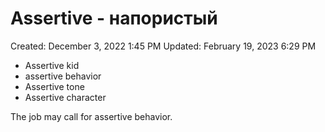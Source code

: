 # Assertive - напористый

Created: December 3, 2022 1:45 PM
Updated: February 19, 2023 6:29 PM

- Assertive kid
- assertive behavior
- Assertive tone
- Assertive character

The job may call for assertive behavior.